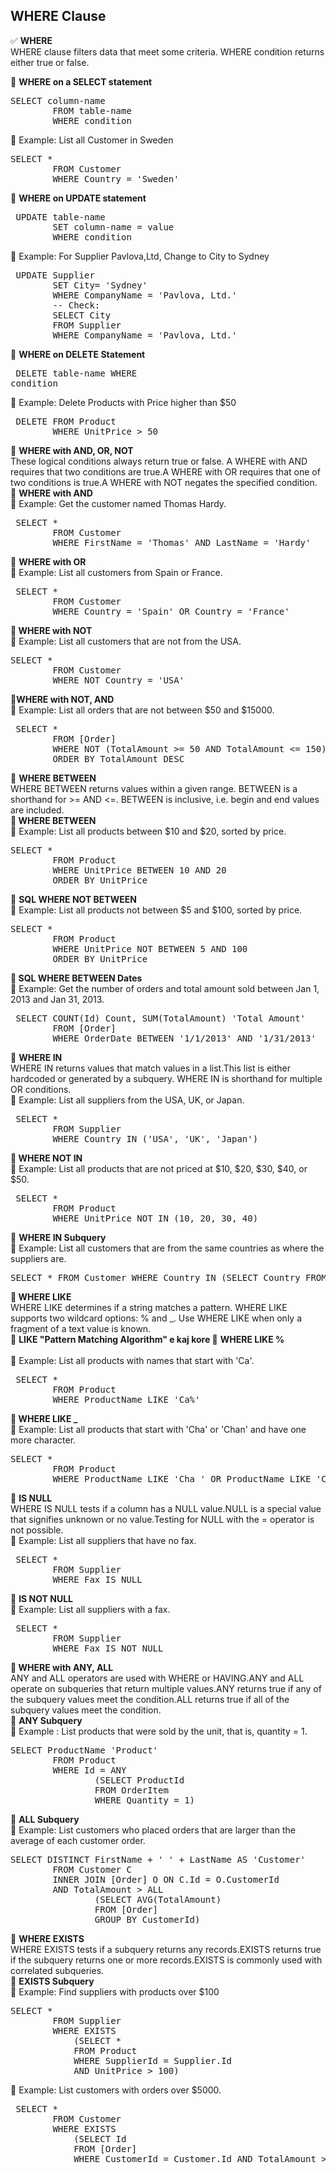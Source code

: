 ## WHERE Clause 

✅ <b>WHERE</b> <br> WHERE clause filters data that meet some criteria. WHERE condition returns either true or false. <br> 

🔷 <b>WHERE on a SELECT statement</b> 
<pre>SELECT column-name 
		FROM table-name 
		WHERE condition   </pre>		
🔷 Example: List all Customer in Sweden
<pre>SELECT * 
		FROM Customer
		WHERE Country = 'Sweden'   </pre>		 
🔷 <b>WHERE on UPDATE statement</b> 
<pre> UPDATE table-name 
		SET column-name = value 
		WHERE condition  </pre>	
🔷 Example: For Supplier Pavlova,Ltd, Change to City to Sydney
<pre> UPDATE Supplier
		SET City= 'Sydney'
		WHERE CompanyName = 'Pavlova, Ltd.'   
		-- Check: 
		SELECT City 
		FROM Supplier 
		WHERE CompanyName = 'Pavlova, Ltd.'   </pre>		 
🔷 <b>WHERE on DELETE Statement  </b> 
	<pre>	DELETE table-name 
		WHERE condition   </pre> 
🔷 Example: Delete Products with Price higher than $50 
<pre> DELETE FROM Product
		WHERE UnitPrice > 50   </pre>	 
🔷 <b>WHERE with AND, OR, NOT </b> <br> These logical conditions always return true or false. A WHERE with AND requires that two conditions are true.A WHERE with OR requires that one of two conditions is true.A WHERE with NOT negates the specified condition. <br> 
🔷 <b>WHERE with AND </b>  <br>
🔷 Example: Get the customer named Thomas Hardy. 
<pre> SELECT * 
		FROM Customer
		WHERE FirstName = 'Thomas' AND LastName = 'Hardy'  </pre>	 
🔷 <b>WHERE with OR </b>  <br>
🔷 Example: List all customers from Spain or France. 
<pre> SELECT *
		FROM Customer
		WHERE Country = 'Spain' OR Country = 'France'  </pre>	
🔷<b> WHERE with NOT</b> <br>
🔷 Example: List all customers that are not from the USA. 
<pre>SELECT *
		FROM Customer
		WHERE NOT Country = 'USA'   </pre>		 
🔷<b>WHERE with NOT, AND </b> <br>
🔷 Example: List all orders that are not between $50 and $15000.
<pre> SELECT * 
		FROM [Order] 
		WHERE NOT (TotalAmount >= 50 AND TotalAmount <= 150)
		ORDER BY TotalAmount DESC  </pre>		 
🔷 <b> WHERE BETWEEN </b> <br> WHERE BETWEEN returns values within a given range. BETWEEN is a shorthand for >= AND <=. BETWEEN is inclusive, i.e. begin and end values are included.   <br> 
🔷<b> WHERE BETWEEN </b>   <br> 
🔷 Example: List all products between $10 and $20, sorted by price. 
<pre>SELECT * 
		FROM Product
		WHERE UnitPrice BETWEEN 10 AND 20 
		ORDER BY UnitPrice   </pre>		 
🔷 <b>SQL WHERE NOT BETWEEN </b>  <br>
🔷 Example: List all products not between $5 and $100, sorted by price. 
<pre>SELECT * 
		FROM Product
		WHERE UnitPrice NOT BETWEEN 5 AND 100
		ORDER BY UnitPrice  </pre>		 
🔷<b> SQL WHERE BETWEEN Dates </b> <br> 
🔷 Example: Get the number of orders and total amount sold between Jan 1, 2013 and Jan 31, 2013. 
<pre> SELECT COUNT(Id) Count, SUM(TotalAmount) 'Total Amount' 
		FROM [Order]
		WHERE OrderDate BETWEEN '1/1/2013' AND '1/31/2013' </pre>		 
🔷 <b> WHERE IN </b> <br>  WHERE IN returns values that match values in a list.This list is either hardcoded or generated by a subquery. WHERE IN is shorthand for multiple OR conditions. <br> 
🔷	Example: List all suppliers from the USA, UK, or Japan. 
<pre> SELECT * 
		FROM Supplier 
		WHERE Country IN ('USA', 'UK', 'Japan')  </pre>		 
🔷<b> WHERE NOT IN </b>  <br>
🔷 Example: List all products that are not priced at $10, $20, $30, $40, or $50. 
<pre> SELECT * 
		FROM Product 
		WHERE UnitPrice NOT IN (10, 20, 30, 40)  </pre>		 
🔷 <b> WHERE IN Subquery  </b> <br>
🔷 Example: List all customers that are from the same countries as where the suppliers are. 
	<pre>	SELECT * 
		FROM Customer
		WHERE Country IN (SELECT Country 
							FROM Supplier)   </pre> 
🔷<b> WHERE LIKE </b> <br> WHERE LIKE determines if a string matches a pattern. WHERE LIKE supports two wildcard options: % and _. Use WHERE LIKE when only a fragment of a text value is known. <br> 
🔷 <b>LIKE "Pattern Matching Algorithm" e kaj kore  </b> 
🔷 <b>WHERE LIKE % </b> <br>  
🔷 Example: List all products with names that start with 'Ca'. 
<pre> SELECT * 
		FROM Product
		WHERE ProductName LIKE 'Ca%'  </pre>	 
🔷<b> WHERE LIKE _  </b>  <br> 
🔷 Example: List all products that start with 'Cha' or 'Chan' and have one more character. 
<pre>SELECT *
		FROM Product
		WHERE ProductName LIKE 'Cha_' OR ProductName LIKE 'Chan_'    </pre>		
🔷 <b> IS NULL </b> <br> WHERE IS NULL tests if a column has a NULL value.NULL is a special value that signifies unknown or no value.Testing for NULL with the = operator is not possible. <br> 
🔷 Example: List all suppliers that have no fax.  
<pre> SELECT * 
		FROM Supplier
		WHERE Fax IS NULL  </pre>		 
🔷 <b>IS NOT NULL </b>   <br> 
🔷 Example: List all suppliers with a fax. 
<pre> SELECT * 
		FROM Supplier
		WHERE Fax IS NOT NULL   </pre>		
🔷<b> WHERE with ANY, ALL </b> <br> ANY and ALL operators are used with WHERE or HAVING.ANY and ALL operate on subqueries that return multiple values.ANY returns true if any of the subquery values meet the condition.ALL returns true if all of the subquery values meet the condition. <br> 
🔷 <b>ANY Subquery </b> <br> 
🔷 Example : List products that were sold by the unit, that is, quantity = 1. 
<pre>SELECT ProductName 'Product'
		FROM Product
		WHERE Id = ANY
				(SELECT ProductId 
				FROM OrderItem 
				WHERE Quantity = 1)    </pre>		 
🔷 <b>ALL Subquery </b>  <br> 
🔷 Example: List customers who placed orders that are larger than the average of each customer order. 
<pre>SELECT DISTINCT FirstName + ' ' + LastName AS 'Customer' 
		FROM Customer C
		INNER JOIN [Order] O ON C.Id = O.CustomerId
		AND TotalAmount > ALL 
				(SELECT AVG(TotalAmount)
				FROM [Order]
				GROUP BY CustomerId)    </pre>		
🔷 <b>WHERE EXISTS </b> <br>  WHERE EXISTS tests if a subquery returns any records.EXISTS returns true if the subquery returns one or more records.EXISTS is commonly used with correlated subqueries. <br> 
🔷 <b>EXISTS Subquery </b> <br> 
🔷 Example: Find suppliers with products over $100 
<pre>SELECT *
		FROM Supplier
		WHERE EXISTS 
			(SELECT *
			FROM Product 
			WHERE SupplierId = Supplier.Id
			AND UnitPrice > 100)    </pre>		 
🔷 Example: List customers with orders over $5000. 
<pre> SELECT *
		FROM Customer
		WHERE EXISTS
			(SELECT Id
			FROM [Order]
			WHERE CustomerId = Customer.Id AND TotalAmount > 5000)	  </pre>		 


